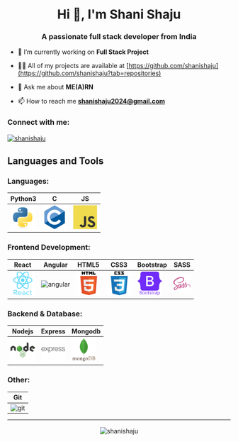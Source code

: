 
<h1 align="center">Hi 👋, I'm Shani Shaju</h1>
<h3 align="center">A passionate full stack developer from India</h3>
<!-- <img align="right" alt="coding" width="300" src="https://user-images.githubusercontent.com/74038190/236119160-976a0405-caa7-470c-9356-16d43402ea0a.gif">
 -->

- 🔭 I’m currently working on **Full Stack Project**
-  👨‍💻 All of my projects are available at [https://github.com/shanishaju](https://github.com/shanishaju?tab=repositories)
- 💬 Ask me about **ME(A)RN**

- 📫 How to reach me **shanishaju2024@gmail.com**

<h3 align="left">Connect with me:</h3>
<p align="left">
<a href="https://linkedin.com/in/shanishaju" target="blank"><img align="center" src="https://raw.githubusercontent.com/rahuldkjain/github-profile-readme-generator/master/src/images/icons/Social/linked-in-alt.svg" alt="shanishaju" height="30" width="40" /></a>
</p>




## Languages and Tools 
<div>
  
### Languages:
| Python3 | C | JS | 
|----------|----------|----------|
|  <img src="https://github.com/devicons/devicon/blob/master/icons/python/python-original.svg" title="Python"  alt="Python" width="55" height="55"/> |  <img src="https://github.com/devicons/devicon/blob/master/icons/c/c-original.svg" title="C"  alt="C" width="55" height="55"/> |  <img src="https://github.com/devicons/devicon/blob/master/icons/javascript/javascript-original.svg" title="JavaScript" alt="JavaScript" width="55" height="55"/> |


### Frontend Development:
| React | Angular | HTML5 | CSS3 | Bootstrap | SASS |
|----------|----------|----------|-----|-----|-----|
| <img src="https://raw.githubusercontent.com/devicons/devicon/master/icons/react/react-original-wordmark.svg" alt="react" width="55" height="55"/> | <img src="https://angular.io/assets/images/logos/angular/angular.svg" alt="angular" width="55" height="55"/> | <img src="https://raw.githubusercontent.com/devicons/devicon/master/icons/html5/html5-original-wordmark.svg" alt="html5" width="55" height="55"/> | <img src="https://raw.githubusercontent.com/devicons/devicon/master/icons/css3/css3-original-wordmark.svg" alt="css3" width="55" height="55"/> | <img src="https://raw.githubusercontent.com/devicons/devicon/master/icons/bootstrap/bootstrap-plain-wordmark.svg" alt="bootstrap" width="55" height="55"/> | <img src="https://raw.githubusercontent.com/devicons/devicon/master/icons/sass/sass-original.svg" alt="sass" width="40" height="40"/> |

### Backend & Database:
| Nodejs | Express | Mongodb | 
|----------|----------|----------|
| <img src="https://raw.githubusercontent.com/devicons/devicon/master/icons/nodejs/nodejs-original-wordmark.svg" alt="nodejs" width="55" height="55"/>  | <img src="https://raw.githubusercontent.com/devicons/devicon/master/icons/express/express-original-wordmark.svg" alt="express" width="55" height="55"/> | <img src="https://raw.githubusercontent.com/devicons/devicon/master/icons/mongodb/mongodb-original-wordmark.svg" alt="mongodb" width="55" height="55"/> |



### Other:
| Git | 
|----------|
| <img src="https://www.vectorlogo.zone/logos/git-scm/git-scm-icon.svg" alt="git" width="55" height="55"/>  |


</div>

---

<div id="header" align="center">
   <img align="center" src="https://github-readme-stats.vercel.app/api/top-langs?username=shanishaju&show_icons=true&locale=en&layout=compact" alt="shanishaju" />
</div>

